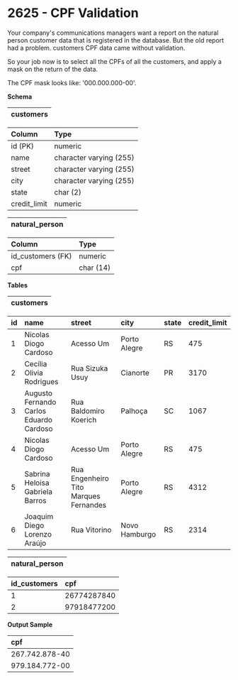 # 2625 - CPF Validation

Your company's communications managers want a report on the natural person customer data that is registered in the database. But the old report had a problem. customers CPF data came without validation.

So your job now is to select all the CPFs of all the customers, and apply a mask on the return of the data.

The CPF mask looks like: '000.000.000-00'.

**Schema**

| customers |
|:---------:|

| Column	   | Type                    |
|:-------------|:------------------------|
| id (PK)	   | numeric                 |
| name	       | character varying (255) |
| street	   | character varying (255) |
| city	       | character varying (255) |
| state	       | char (2)                |
| credit_limit | numeric                 |

| natural_person |
|:--------------:|

| Column	        | Type      |
|:------------------|:----------|
| id_customers (FK)	| numeric   |
| cpf	            | char (14) |

**Tables**

| customers |
|:---------:|

| id | name	                                    | street	                            | city	        | state	| credit_limit |
|:---|:-----------------------------------------|:--------------------------------------|:--------------|:------|:-------------|
| 1	 | Nicolas Diogo Cardoso	                | Acesso Um	                            | Porto Alegre	| RS	| 475          |
| 2	 | Cecília Olivia Rodrigues	                | Rua Sizuka Usuy	                    | Cianorte	    | PR	| 3170         |
| 3	 | Augusto Fernando Carlos Eduardo Cardoso	| Rua Baldomiro Koerich	                | Palhoça	    | SC	| 1067         |
| 4	 | Nicolas Diogo Cardoso	                | Acesso Um	                            | Porto Alegre	| RS	| 475          |
| 5	 | Sabrina Heloisa Gabriela Barros	        | Rua Engenheiro Tito Marques Fernandes | Porto Alegre	| RS	| 4312         |
| 6	 | Joaquim Diego Lorenzo Araújo	            | Rua Vitorino	                        | Novo Hamburgo	| RS	| 2314         |

| natural_person |
|:--------------:|

| id_customers	| cpf         |
|:--------------|:------------|
| 1	            | 26774287840 |
| 2	            | 97918477200 |

**Output Sample**

| cpf            |
|:---------------|
| 267.742.878-40 |
| 979.184.772-00 |
